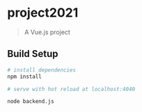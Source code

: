 # project2021

> A Vue.js project

## Build Setup

``` bash
# install dependencies
npm install

# serve with hot reload at localhost:4040

node backend.js
```
